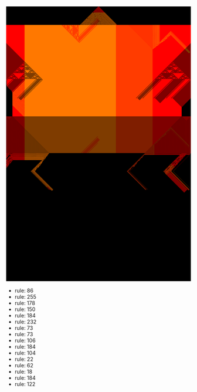 ![photo](./output.png) 
 * rule: 86
* rule: 255
* rule: 178
* rule: 150
* rule: 184
* rule: 232
* rule: 73
* rule: 73
* rule: 106
* rule: 184
* rule: 104
* rule: 22
* rule: 62
* rule: 18
* rule: 184
* rule: 122
